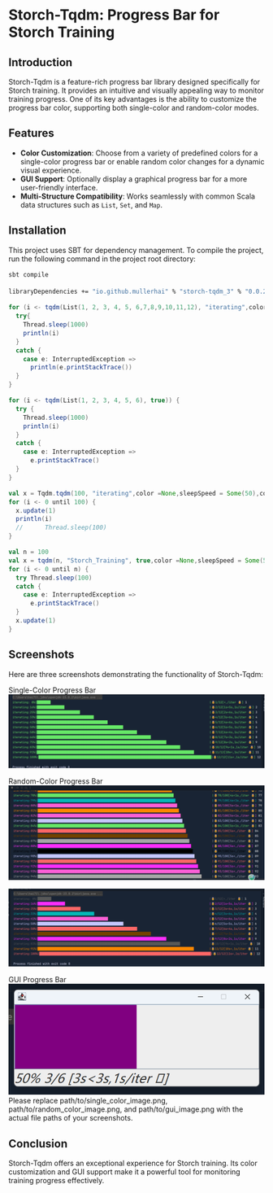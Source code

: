 # Storch-Tqdm: Progress Bar for Storch Training

## Introduction
Storch-Tqdm is a feature-rich progress bar library designed specifically for Storch training. It provides an intuitive and visually appealing way to monitor training progress. One of its key advantages is the ability to customize the progress bar color, supporting both single-color and random-color modes.

## Features
- **Color Customization**: Choose from a variety of predefined colors for a single-color progress bar or enable random color changes for a dynamic visual experience.
- **GUI Support**: Optionally display a graphical progress bar for a more user-friendly interface.
- **Multi-Structure Compatibility**: Works seamlessly with common Scala data structures such as `List`, `Set`, and `Map`.

## Installation
This project uses SBT for dependency management. To compile the project, run the following command in the project root directory:
```bash
sbt compile

libraryDependencies += "io.github.mullerhai" % "storch-tqdm_3" % "0.0.2"
```

```scala 3
for (i <- tqdm(List(1, 2, 3, 4, 5, 6,7,8,9,10,11,12), "iterating",color =None,sleepSpeed = Some(50),colorRandom = false)) {
  try{
    Thread.sleep(1000)
    println(i)
  }
  catch {
    case e: InterruptedException =>
      println(e.printStackTrace())
  }
}
```

```scala 3
for (i <- tqdm(List(1, 2, 3, 4, 5, 6), true)) {
  try {
    Thread.sleep(1000)
    println(i)
  }
  catch {
    case e: InterruptedException =>
      e.printStackTrace()
  }
}
```

```scala 3
val x = Tqdm.tqdm(100, "iterating",color =None,sleepSpeed = Some(50),colorRandom = true)
for (i <- 0 until 100) {
  x.update(1)
  println(i)
  //      Thread.sleep(100)
}
```

```scala 3
val n = 100
val x = tqdm(n, "Storch_Training", true,color =None,sleepSpeed = Some(50),colorRandom = false)
for (i <- 0 until n) {
  try Thread.sleep(100)
  catch {
    case e: InterruptedException =>
      e.printStackTrace()
  }
  x.update(1)
}
```
## Screenshots
Here are three screenshots demonstrating the functionality of Storch-Tqdm:

 Single-Color Progress Bar
 ![Example Image](src/main/scala/resources/greenbar.png)

 Random-Color Progress Bar
 ![Example Image](src/main/scala/resources/mulcolor.png)

 ![Example Image](src/main/scala/resources/multiColorBar.png)

 GUI Progress Bar
 ![Example Image](src/main/scala/resources/guiBar.png)
Please replace path/to/single_color_image.png, path/to/random_color_image.png, and path/to/gui_image.png with the actual file paths of your screenshots.

## Conclusion
Storch-Tqdm offers an exceptional experience for Storch training. Its color customization and GUI support make it a powerful tool for monitoring training progress effectively.